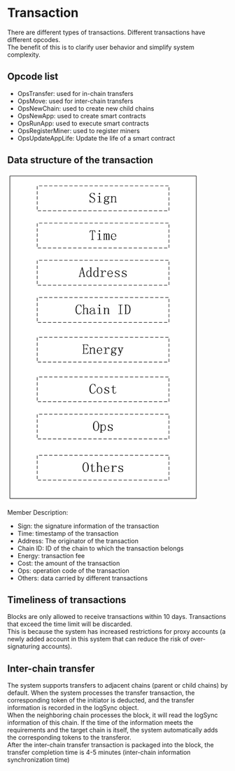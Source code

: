 # Transaction

There are different types of transactions. Different transactions have different opcodes.  
The benefit of this is to clarify user behavior and simplify system complexity.  

## Opcode list

* OpsTransfer: used for in-chain transfers
* OpsMove: used for inter-chain transfers
* OpsNewChain: used to create new child chains
* OpsNewApp: used to create smart contracts
* OpsRunApp: used to execute smart contracts
* OpsRegisterMiner: used to register miners
* OpsUpdateAppLife: Update the life of a smart contract

## Data structure of the transaction

![transaction](transaction.png)

Member Description:

* Sign: the signature information of the transaction
* Time: timestamp of the transaction
* Address: The originator of the transaction
* Chain ID: ID of the chain to which the transaction belongs
* Energy: transaction fee
* Cost: the amount of the transaction
* Ops: operation code of the transaction
* Others: data carried by different transactions

## Timeliness of transactions

Blocks are only allowed to receive transactions within 10 days. Transactions that exceed the time limit will be discarded.  
This is because the system has increased restrictions for proxy accounts (a newly added account in this system that can reduce the risk of over-signaturing accounts).  

## Inter-chain transfer

The system supports transfers to adjacent chains (parent or child chains) by default. When the system processes the transfer transaction, the corresponding token of the initiator is deducted, and the transfer information is recorded in the logSync object.  
When the neighboring chain processes the block, it will read the logSync information of this chain. If the time of the information meets the requirements and the target chain is itself, the system automatically adds the corresponding tokens to the transferor.  
After the inter-chain transfer transaction is packaged into the block, the transfer completion time is 4-5 minutes (inter-chain information synchronization time)  
